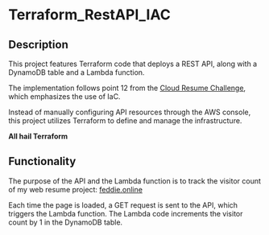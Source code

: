 # Terraform_RestAPI_IAC
## Description

This project features Terraform code that deploys a REST API, along with a DynamoDB table and a Lambda function.

The implementation follows point 12 from the [Cloud Resume Challenge](https://cloudresumechallenge.dev/docs/the-challenge/aws/), which emphasizes the use of IaC. 

Instead of manually configuring API resources through the AWS console, this project utilizes Terraform to define and manage the infrastructure.

**All hail Terraform**

## Functionality

The purpose of the API and the Lambda function is to track the visitor count of my web resume project: [feddie.online](https://www.feddie.online/)

Each time the page is loaded, a GET request is sent to the API, which triggers the Lambda function. The Lambda code increments the visitor count by 1 in the DynamoDB table.
